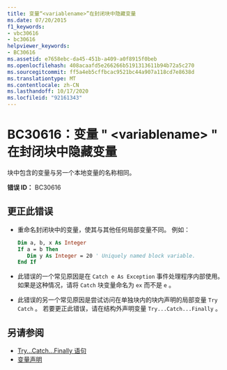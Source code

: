 ```yaml
---
title: 变量“<variablename>”在封闭块中隐藏变量
ms.date: 07/20/2015
f1_keywords:
- vbc30616
- bc30616
helpviewer_keywords:
- BC30616
ms.assetid: e7658ebc-da45-451b-a409-a0f8915f0beb
ms.openlocfilehash: 408acaafd5e266266b5191313611b94b72a5c270
ms.sourcegitcommit: ff5a4eb5cffbcac9521bc44a907a118cd7e8638d
ms.translationtype: MT
ms.contentlocale: zh-CN
ms.lasthandoff: 10/17/2020
ms.locfileid: "92161343"
---
```

# <a name="bc30616-variable-variablename-hides-a-variable-in-an-enclosing-block"></a>BC30616：变量 " \<variablename> " 在封闭块中隐藏变量

块中包含的变量与另一个本地变量的名称相同。

 **错误 ID：** BC30616

## <a name="to-correct-this-error"></a>更正此错误

- 重命名封闭块中的变量，使其与其他任何局部变量不同。 例如：

    ```vb
    Dim a, b, x As Integer
    If a = b Then
       Dim y As Integer = 20 ' Uniquely named block variable.
    End If
    ```

- 此错误的一个常见原因是在 `Catch e As Exception` 事件处理程序内部使用。 如果是这种情况，请将 `Catch` 块变量命名为 `ex` 而不是 `e` 。

- 此错误的另一个常见原因是尝试访问在单独块内的块内声明的局部变量 `Try` `Catch` 。 若要更正此错误，请在结构外声明变量 `Try...Catch...Finally` 。

## <a name="see-also"></a>另请参阅

- [Try...Catch...Finally 语句](../statements/try-catch-finally-statement.md)
- [变量声明](../../programming-guide/language-features/variables/variable-declaration.md)
